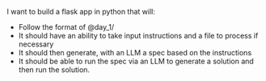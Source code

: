 I want to build a flask app in python that will:

- Follow the format of @day_1/ 
- It should have an ability to take input instructions and a file to process if necessary
- It should then generate, with an LLM a spec based on the instructions
- It should be able to run the spec via an LLM to generate a solution and then run the solution. 



